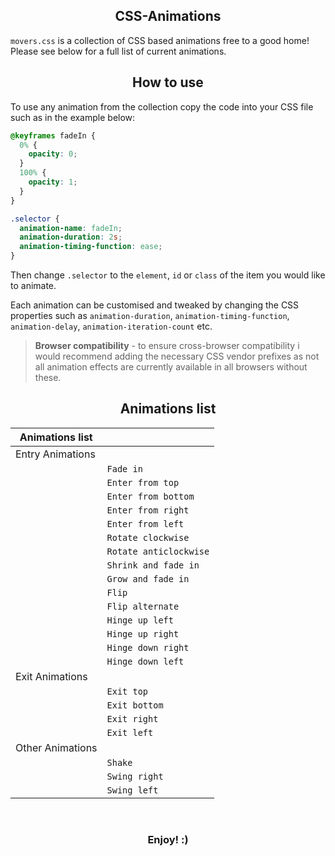 <h2 align="center">CSS-Animations</h2>

`movers.css` is a collection of CSS based animations free to a good home! Please see below for a full list of current animations.

<h2 align="center">How to use</h2>
To use any animation from the collection copy the code into your CSS file such as in the example below:

```css
@keyframes fadeIn {
  0% {
    opacity: 0;
  }
  100% {
    opacity: 1;
  }
}

.selector {
  animation-name: fadeIn;
  animation-duration: 2s;
  animation-timing-function: ease;
}
```

Then change `.selector` to the `element`, `id` or `class` of the item you would like to animate.

Each animation can be customised and tweaked by changing the CSS properties such as `animation-duration`, `animation-timing-function`, `animation-delay`, `animation-iteration-count` etc.

>**Browser compatibility** - to ensure cross-browser compatibility i would recommend adding the necessary CSS vendor prefixes as not all animation effects are currently available in all browsers without these.

<h2 align="center">Animations list</h2>

| Animations list   |                    |
| ----------------- | ------------------ |
| Entry Animations  |                    |
|                   | `Fade in`          |
|                   | `Enter from top`   |
|                   | `Enter from bottom`|
|                   | `Enter from right` |
|                   | `Enter from left`  |
|                   | `Rotate clockwise` |
|                   | `Rotate anticlockwise`|
|                   | `Shrink and fade in`  |
|                   | `Grow and fade in` |
|                   | `Flip`             |
|                   | `Flip alternate`   |
|                   | `Hinge up left`    |
|                   | `Hinge up right`   |
|                   | `Hinge down right` |
|                   | `Hinge down left`  |
| Exit Animations   |                    |
|                   | `Exit top`         |
|                   | `Exit bottom`      |
|                   | `Exit right`       |
|                   | `Exit left`        |
| Other Animations  |                    |
|                   | `Shake`            |
|                   | `Swing right`      |
|                   | `Swing left`       |


<br>
<h3 align="center">Enjoy! :)</h3>
